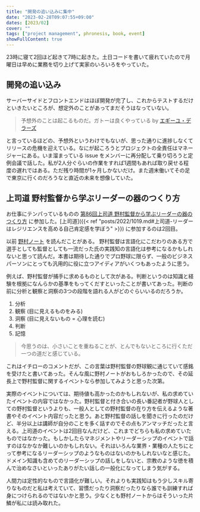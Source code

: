 ```yaml
---
title: "開発の追い込みに集中"
date: "2023-02-28T09:07:55+09:00"
dates: [2023/02]
cover: ""
tags: ["project management", phronesis, book, event]
showFullContent: true
---
```


23時に寝て2回ほど起きて7時に起きた。土日コードを書いて疲れていたので月曜日は早めに業務を切り上げて実家のいろいろをやっていた。

## 開発の追い込み

サーバーサイドとフロントエンドはほぼ開発が完了し、これからテストするだけといきたいところが、想定外のことがあってまだそうはなっていない。

> 予想外のことは起こるものだ。ガトーは良くやっている by [エギーユ・デラーズ](https://ja.wikipedia.org/wiki/%E3%82%A8%E3%82%AE%E3%83%BC%E3%83%A6%E3%83%BB%E3%83%87%E3%83%A9%E3%83%BC%E3%82%BA)

と言っているほどの、予想外というわけでもないが、思った通りに進捗しなくてリリースの危機を迎えている。なにが起ころうとプロジェクトの全責任はマネージャーにある。いま溜まっている issue をメンバーに再分配して乗り切ろうと定例会議で話した。私が2人分ぐらいの作業をすれば1週間もあれば取り戻せる程度の遅れではある。ただ残り時間が1ヶ月しかないだけ。また週末働いてその足で東京に行くのだろうなと直近の未来を想像していた。

## 上司道 野村監督から学ぶリーダーの器のつくり方

お仕事にテンパっているものの [第86回上司道 野村監督から学ぶリーダーの器のつくり方](https://www.facebook.com/events/1384533265732797) に参加した。[上司道]({{< ref "posts/2022/1019.md#上司道-リーダーはレジリエンスを高める自己肯定感を学ぼう" >}}) に参加するのは2回目。

以前 [野村ノート](https://www.shogakukan.co.jp/books/09387604) を読んだことがある。
野村監督は言語化にこだわりのある方で選手としても監督としても一流だった氏の実践知の言語化は参考になるかもしれないと思って読んだ。本書は期待した通りでプロ野球に限らず、一般のビジネスパーソンにとっても汎用的に役に立つアイディアがいくつもあったように思う。

例えば、野村監督が捕手に求めるものとして次がある。判断というのは知識と経験を根拠になんらかの基準をもってくだすといったことが書いてあった。判断の前に分析と観察と洞察の3つの段階を語れる人がどのぐらいいるのだろうか。

1. 分析
1. 観察 (目に見えるものをみる)
1. 洞察 (目に見えないもの = 心理を読む)
1. 判断
1. 記憶

> 今思うのは、小さいことを重ねることが、とんでもないところに行くただ一つの道だと感じている。

これはイチローのコメントだが、この言葉は野村監督の野球観に通じていて感銘を受けたと書いてあった。そんな風に野村ノートがおもしろかったので、その延長上で野村監督に関するイベントなら参加してみようと思った次第。

実際のイベントについては、期待値も高かったのかもしれないが、私の求めていたイベントの内容ではなかった。野村監督と付き合いの長い番記者が野球人としての野村監督というよりも、一般人としての野村監督の在り方を伝えるような著書やそのイベント内容だったと思う。あと野村監督の話しを聞きに行ったのだけど、半分以上は講師が自分のことを多く話すのでその点もアンマッチだったと言える。上司道のイベントは2回目なんだけど、これまでどちらも私の求めていたものではなかった。もしかしたらマネジメントやリーダーシップのイベントで話すのはなかなか難しいのかもしれない。それはいろんな業界・業種の人たちにとって参考になるリーダーシップのようなものはないのかもしれないなと感じた。ドメイン知識も含めてのリーダーシップの話しをしないと、宗教のような徳を積んで治めなさいといったありがたい話しの一般化になってしまう気がする。

人間力は定性的なもので言語化が難しい。それよりも実践知はもう少しスキル寄りなものだと私は考えていて、習慣だったり洞察だったりなら誰でも訓練すれば身につけられるのではないかと思う。少なくとも野村ノートからはそういった片鱗が私には読み取れた。
